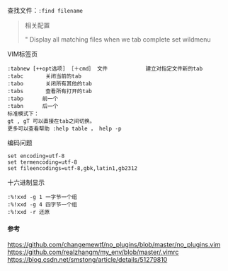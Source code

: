 

查找文件：`:find filename` 

> 相关配置
>
> " Display all matching files when we tab complete
> set wildmenu

VIM标签页

```
:tabnew [++opt选项] ［＋cmd］ 文件            建立对指定文件新的tab
:tabc       关闭当前的tab
:tabo       关闭所有其他的tab
:tabs       查看所有打开的tab
:tabp      前一个
:tabn      后一个
标准模式下：
gt , gT 可以直接在tab之间切换。
更多可以查看帮助 :help table ， help -p
```

编码问题
```
set encoding=utf-8
set termencoding=utf-8
set fileencodings=utf-8,gbk,latin1,gb2312
```

十六进制显示
```
:%!xxd -g 1 一字节一个组
:%!xxd -g 4 四字节一个组
:%!xxd -r 还原
```


#### 参考

https://github.com/changemewtf/no_plugins/blob/master/no_plugins.vim    
https://github.com/realzhangm/my_env/blob/master/.vimrc    
https://blog.csdn.net/smstong/article/details/51279810    
